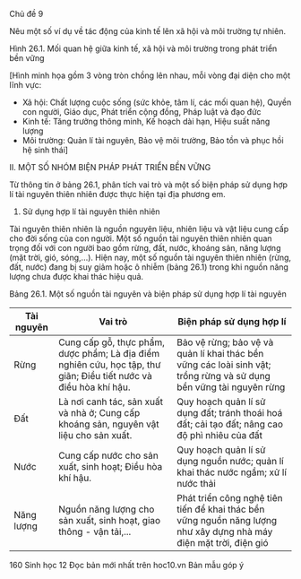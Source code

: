 Chủ đề 9

Nêu một số ví dụ về tác động của kinh tế lên xã hội và môi trường tự nhiên.

Hình 26.1. Mối quan hệ giữa kinh tế, xã hội và môi trường trong phát triển bền vững

[Hình minh họa gồm 3 vòng tròn chồng lên nhau, mỗi vòng đại diện cho một lĩnh vực:
- Xã hội: Chất lượng cuộc sống (sức khỏe, tâm lí, các mối quan hệ), Quyền con người, Giáo dục, Phát triển cộng đồng, Pháp luật và đạo đức
- Kinh tế: Tăng trưởng thông minh, Kế hoạch dài hạn, Hiệu suất năng lượng
- Môi trường: Quản lí tài nguyên, Bảo vệ môi trường, Bảo tồn và phục hồi hệ sinh thái]

II. MỘT SỐ NHÓM BIỆN PHÁP PHÁT TRIỂN BỀN VỮNG

Từ thông tin ở bảng 26.1, phân tích vai trò và một số biện pháp sử dụng hợp lí tài nguyên thiên nhiên được thực hiện tại địa phương em.

1. Sử dụng hợp lí tài nguyên thiên nhiên

Tài nguyên thiên nhiên là nguồn nguyên liệu, nhiên liệu và vật liệu cung cấp cho đời sống của con người. Một số nguồn tài nguyên thiên nhiên quan trọng đối với con người bao gồm rừng, đất, nước, khoáng sản, năng lượng (mặt trời, gió, sóng,...). Hiện nay, một số nguồn tài nguyên thiên nhiên (rừng, đất, nước) đang bị suy giảm hoặc ô nhiễm (bảng 26.1) trong khi nguồn năng lượng chưa được khai thác hiệu quả.

Bảng 26.1. Một số nguồn tài nguyên và biện pháp sử dụng hợp lí tài nguyên

| Tài nguyên | Vai trò | Biện pháp sử dụng hợp lí |
|------------|---------|---------------------------|
| Rừng | Cung cấp gỗ, thực phẩm, dược phẩm; Là địa điểm nghiên cứu, học tập, thư giãn; Điều tiết nước và điều hòa khí hậu. | Bảo vệ rừng; bảo vệ và quản lí khai thác bền vững các loài sinh vật; trồng rừng và sử dụng bền vững tài nguyên rừng |
| Đất | Là nơi canh tác, sản xuất và nhà ở; Cung cấp khoáng sản, nguyên vật liệu cho sản xuất. | Quy hoạch quản lí sử dụng đất; tránh thoái hoá đất; cải tạo đất; nâng cao độ phì nhiêu của đất |
| Nước | Cung cấp nước cho sản xuất, sinh hoạt; Điều hòa khí hậu. | Quy hoạch quản lí sử dụng nguồn nước; quản lí khai thác nước ngầm; xử lí nước thải |
| Năng lượng | Nguồn năng lượng cho sản xuất, sinh hoạt, giao thông - vận tải,... | Phát triển công nghệ tiên tiến để khai thác bền vững nguồn năng lượng như xây dựng nhà máy điện mặt trời, điện gió |


160 Sinh học 12
Đọc bản mới nhất trên hoc10.vn
Bản mẫu góp ý